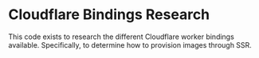 # Cloudflare Bindings Research

This code exists to research the different Cloudflare worker bindings available. Specifically, to determine how to provision images through SSR.
